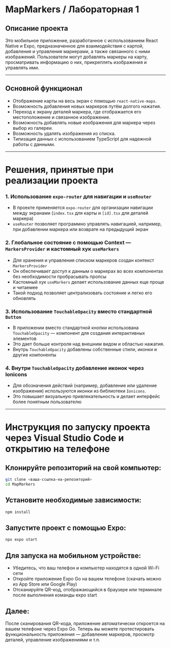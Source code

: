 # MapMarkers / Лабораторная 1

## Описание проекта

Это мобильное приложение, разработанное с использованием React Native и Expo, предназначенное для взаимодействия с картой, добавления и управления маркерами, а также связанного с ними изображений. Пользователи могут добавлять маркеры на карту, просматривать информацию о них, прикреплять изображения и управлять ими.

---

## Основной функционал

- Отображение карты на весь экран с помощью `react-native-maps`.
- Возможность добавления новых маркеров путём долгого нажатия.
- Переход к экрану деталей маркера, где отображается его местоположение и связанное изображение.
- Возможность добавлять новые изображения для маркера через выбор из галереи.
- Возможность удалять изображения из списка.
- Типизация данных с использованием TypeScript для надежной работы с данными.

---


# Решения, принятые при реализации проекта

### 1. Использование `expo-router` для навигации и `useRouter`

- В проекте применяется `expo-router` для организации навигации между экранами (`index.tsx` для карты и `[id].tsx` для деталей маркера)
- `useRouter` позволяет программно управлять навигацией, например, при добавлении маркера или возврате на предыдущий экран

### 2. Глобальное состояние с помощью Context — `MarkersProvider` и кастомный хук `useMarkers`

- Для хранения и управления списком маркеров создан контекст `MarkersProvider`
- Он обеспечивает доступ к данным о маркерах во всех компонентах без необходимости пробрасывать пропсы
- Кастомный хук `useMarkers` делает использование данных еще проще и читаемее
- Такой подход позволяет централизовать состояние и легко его обновлять

### 3. Использование `TouchableOpacity` вместо стандартной `Button`

- В приложении вместо стандартной кнопки использована `TouchableOpacity` — компонент для создания интерактивных элементов
- Это дает больше контроля над внешним видом и областью нажатия.
- Внутрь `TouchableOpacity` добавлены собственные стили, иконки и другие компоненты

### 4. Внутри `TouchableOpacity` добавление иконок через Ionicons

- Для обозначения действий (например, добавление или удаление изображения) используются иконки из библиотеки `Ionicons`.
- Это повышает визуальную привлекательность и делает интерфейс более понятным пользователю

---


# Инструкция по запуску проекта через Visual Studio Code и открытию на телефоне

## Клонируйте репозиторий на свой компьютер:

```bash
git clone <ваша-ссылка-на-репозиторий>
cd MapMarkers
```

## Установите необходимые зависимости:

```bash
npm install
```

## Запустите проект с помощью Expo:

```bash
npx expo start
```

## Для запуска на мобильном устройстве:

- Убедитесь, что ваш телефон и компьютер находятся в одной Wi-Fi сети
- Откройте приложение Expo Go на вашем телефоне (скачать можно из App Store или Google Play)
- Отсканируйте QR-код, отображающийся в браузере или терминале после выполнения команды expo start

## Далее:
После сканирования QR-кода, приложение автоматически откроется на вашем телефоне через Expo Go.
Теперь вы можете протестировать функциональность приложения — добавление маркеров, просмотр деталей, управление изображениями и т.п.